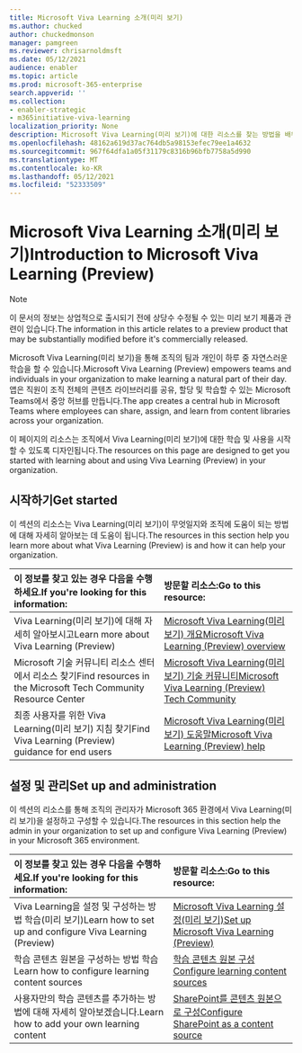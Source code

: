 ```yaml
---
title: Microsoft Viva Learning 소개(미리 보기)
ms.author: chucked
author: chuckedmonson
manager: pamgreen
ms.reviewer: chrisarnoldmsft
ms.date: 05/12/2021
audience: enabler
ms.topic: article
ms.prod: microsoft-365-enterprise
search.appverid: ''
ms.collection:
- enabler-strategic
- m365initiative-viva-learning
localization_priority: None
description: Microsoft Viva Learning(미리 보기)에 대한 리소스를 찾는 방법을 배워야 합니다.
ms.openlocfilehash: 48162a619d37ac764db5a98153efec79ee1a4632
ms.sourcegitcommit: 967f64dfa1a05f31179c8316b96bfb7758a5d990
ms.translationtype: MT
ms.contentlocale: ko-KR
ms.lasthandoff: 05/12/2021
ms.locfileid: "52333509"
---
```

# <a name="introduction-to-microsoft-viva-learning-preview"></a><span data-ttu-id="62f00-103">Microsoft Viva Learning 소개(미리 보기)</span><span class="sxs-lookup"><span data-stu-id="62f00-103">Introduction to Microsoft Viva Learning (Preview)</span></span>

> [!NOTE]
> <span data-ttu-id="62f00-104">이 문서의 정보는 상업적으로 출시되기 전에 상당수 수정될 수 있는 미리 보기 제품과 관련이 있습니다.</span><span class="sxs-lookup"><span data-stu-id="62f00-104">The information in this article relates to a preview product that may be substantially modified before it's commercially released.</span></span> 

<span data-ttu-id="62f00-105">Microsoft Viva Learning(미리 보기)을 통해 조직의 팀과 개인이 하루 중 자연스러운 학습을 할 수 있습니다.</span><span class="sxs-lookup"><span data-stu-id="62f00-105">Microsoft Viva Learning (Preview) empowers teams and individuals in your organization to make learning a natural part of their day.</span></span> <span data-ttu-id="62f00-106">앱은 직원이 조직 전체의 콘텐츠 라이브러리를 공유, 할당 및 학습할 수 있는 Microsoft Teams에서 중앙 허브를 만듭니다.</span><span class="sxs-lookup"><span data-stu-id="62f00-106">The app creates a central hub in Microsoft Teams where employees can share, assign, and learn from content libraries across your organization.</span></span>

<span data-ttu-id="62f00-107">이 페이지의 리소스는 조직에서 Viva Learning(미리 보기)에 대한 학습 및 사용을 시작할 수 있도록 디자인됩니다.</span><span class="sxs-lookup"><span data-stu-id="62f00-107">The resources on this page are designed to get you started with learning about and using Viva Learning (Preview) in your organization.</span></span>

## <a name="get-started"></a><span data-ttu-id="62f00-108">시작하기</span><span class="sxs-lookup"><span data-stu-id="62f00-108">Get started</span></span>

<span data-ttu-id="62f00-109">이 섹션의 리소스는 Viva Learning(미리 보기)이 무엇일지와 조직에 도움이 되는 방법에 대해 자세히 알아보는 데 도움이 됩니다.</span><span class="sxs-lookup"><span data-stu-id="62f00-109">The resources in this section help you learn more about what Viva Learning (Preview) is and how it can help your organization.</span></span>

| <span data-ttu-id="62f00-110">이 정보를 찾고 있는 경우 다음을 수행하세요.</span><span class="sxs-lookup"><span data-stu-id="62f00-110">If you're looking for this information:</span></span> | <span data-ttu-id="62f00-111">방문할 리소스:</span><span class="sxs-lookup"><span data-stu-id="62f00-111">Go to this resource:</span></span> |
|:-----|:-----|
|<span data-ttu-id="62f00-112">Viva Learning(미리 보기)에 대해 자세히 알아보시고</span><span class="sxs-lookup"><span data-stu-id="62f00-112">Learn more about Viva Learning (Preview)</span></span>|[<span data-ttu-id="62f00-113">Microsoft Viva Learning(미리 보기) 개요</span><span class="sxs-lookup"><span data-stu-id="62f00-113">Microsoft Viva Learning (Preview) overview</span></span>](overview-viva-learning.md)|
|<span data-ttu-id="62f00-114">Microsoft 기술 커뮤니티 리소스 센터에서 리소스 찾기</span><span class="sxs-lookup"><span data-stu-id="62f00-114">Find resources in the Microsoft Tech Community Resource Center</span></span>|[<span data-ttu-id="62f00-115">Microsoft Viva Learning(미리 보기) 기술 커뮤니티</span><span class="sxs-lookup"><span data-stu-id="62f00-115">Microsoft Viva Learning (Preview) Tech Community</span></span>](https://resources.techcommunity.microsoft.com/viva-learning/)|
|<span data-ttu-id="62f00-116">최종 사용자를 위한 Viva Learning(미리 보기) 지침 찾기</span><span class="sxs-lookup"><span data-stu-id="62f00-116">Find Viva Learning (Preview) guidance for end users</span></span>|[<span data-ttu-id="62f00-117">Microsoft Viva Learning(미리 보기) 도움말</span><span class="sxs-lookup"><span data-stu-id="62f00-117">Microsoft Viva Learning (Preview) help</span></span>](https://support.microsoft.com/office/learning-preview-app-01bfed12-c327-41e0-a68f-7fa527dcc98a)|

## <a name="set-up-and-administration"></a><span data-ttu-id="62f00-118">설정 및 관리</span><span class="sxs-lookup"><span data-stu-id="62f00-118">Set up and administration</span></span>

<span data-ttu-id="62f00-119">이 섹션의 리소스를 통해 조직의 관리자가 Microsoft 365 환경에서 Viva Learning(미리 보기)을 설정하고 구성할 수 있습니다.</span><span class="sxs-lookup"><span data-stu-id="62f00-119">The resources in this section help the admin in your organization to set up and configure Viva Learning (Preview) in your Microsoft 365 environment.</span></span>

| <span data-ttu-id="62f00-120">이 정보를 찾고 있는 경우 다음을 수행하세요.</span><span class="sxs-lookup"><span data-stu-id="62f00-120">If you're looking for this information:</span></span> | <span data-ttu-id="62f00-121">방문할 리소스:</span><span class="sxs-lookup"><span data-stu-id="62f00-121">Go to this resource:</span></span> |
|:-----|:-----|
|<span data-ttu-id="62f00-122">Viva Learning을 설정 및 구성하는 방법 학습(미리 보기)</span><span class="sxs-lookup"><span data-stu-id="62f00-122">Learn how to set up and configure Viva Learning (Preview)</span></span>|[<span data-ttu-id="62f00-123">Microsoft Viva Learning 설정(미리 보기)</span><span class="sxs-lookup"><span data-stu-id="62f00-123">Set up Microsoft Viva Learning (Preview)</span></span>](set-up-teams-admin-center.md)|
|<span data-ttu-id="62f00-124">학습 콘텐츠 원본을 구성하는 방법 학습</span><span class="sxs-lookup"><span data-stu-id="62f00-124">Learn how to configure learning content sources</span></span>|[<span data-ttu-id="62f00-125">학습 콘텐츠 원본 구성</span><span class="sxs-lookup"><span data-stu-id="62f00-125">Configure learning content sources</span></span>](content-sources-365-admin-center.md)|
|<span data-ttu-id="62f00-126">사용자만의 학습 콘텐츠를 추가하는 방법에 대해 자세히 알아보겠습니다.</span><span class="sxs-lookup"><span data-stu-id="62f00-126">Learn how to add your own learning content</span></span>|[<span data-ttu-id="62f00-127">SharePoint를 콘텐츠 원본으로 구성</span><span class="sxs-lookup"><span data-stu-id="62f00-127">Configure SharePoint as a content source</span></span>](configure-sharepoint-content-source.md)|





